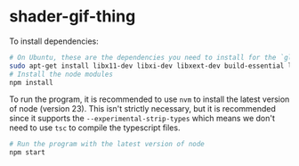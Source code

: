 # shader-gif-thing

To install dependencies:

```bash
# On Ubuntu, these are the dependencies you need to install for the `gl` and `gif-encoder` node modules
sudo apt-get install libx11-dev libxi-dev libxext-dev build-essential libpixman-1-dev libcairo2-dev libpango1.0-dev libgif-dev libgl1-mesa-dev
# Install the node modules
npm install
```

To run the program, it is recommended to use `nvm` to install the latest version of node (version 23). This isn't strictly necessary, but it is recommended since it supports the `--experimental-strip-types` which means we don't need to use `tsc` to compile the typescript files.

```bash
# Run the program with the latest version of node
npm start
```
